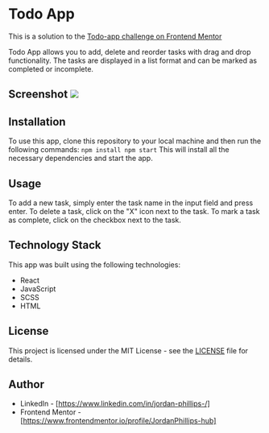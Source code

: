 Todo App
======================================================
This is a solution to the [Todo-app challenge on Frontend Mentor](https://www.frontendmentor.io/solutions/todoapp-EqWzvAhIWX)

Todo App allows you to add, delete and reorder tasks with drag and drop functionality. The tasks are displayed in a list format and can be marked as completed or incomplete.  

Screenshot
![](./assets/images/screenshot.png)
------------

Installation
------------
To use this app, clone this repository to your local machine and then run the following commands:
`npm install
npm start`
This will install all the necessary dependencies and start the app.

Usage
-----
To add a new task, simply enter the task name in the input field and press enter. To delete a task, click on the "X" icon next to the task. To mark a task as complete, click on the checkbox next to the task.

Technology Stack
----------------
This app was built using the following technologies:
-   React
-   JavaScript
-   SCSS
-   HTML

License
-------
This project is licensed under the MIT License - see the [LICENSE](https://chat.openai.com/LICENSE) file for details.

Author
------
- LinkedIn - [https://www.linkedin.com/in/jordan-phillips-/]
- Frontend Mentor - [https://www.frontendmentor.io/profile/JordanPhillips-hub]
